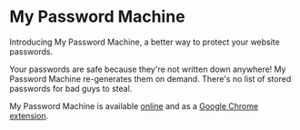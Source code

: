 # My Password Machine

Introducing My Password Machine, a better way to protect your website passwords.

Your passwords are safe because they're not written down anywhere! My Password Machine re-generates them on demand. There's no list of stored passwords for bad guys to steal.

My Password Machine is available [online](https://www.my-password-machine.com) and as a [Google Chrome extension](https://chrome.google.com/webstore/detail/my-password-machine/kdfnhocnhphpogabnlajmgfkdmlehpaf).
